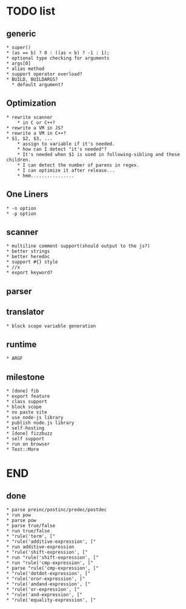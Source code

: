 TODO list
=========

generic
-------

    * super()
    * (as == b) ? 0 : ((as < b) ? -1 : 1);
    * optional type checking for arguments
    * args[0]
    * alias method
    * support operator overload?
    * BUILD, BUILDARGS?
      * default argument?

Optimization
------------

    * rewrite scanner
        * in C or C++?
    * rewrite a VM in JS?
    * rewrite a VM in C++?
    * $1, $2, $3, ...
        * assign to variable if it's needed.
        * how can I detect "it's needed"?
        * It's needed when $1 is used in following-sibling and these children.
        * I can detect the number of parens in regex.
        * I can optimize it after release...
        * hmm................

One Liners
----------

    * -n option
    * -p option

scanner
-------

    * multiline comment support(should output to the js?)
    * better strings
    * better heredoc
    * support #{} style
    * //x
    * export keyword?

parser
------


translator
----------

    * block scope variable generation

runtime
-------

    * ARGF

milestone
---------

    * [done] fib
    * export feature
    * class support
    * block scope
    * no paste site
    * use node-js library
    * publish node.js library
    * self-hosting
    * [done] fizzbuzz
    * self support
    * run on browser
    * Test::More

END
===

done
----

    * parse preinc/postinc/predec/postdec
    * run pow
    * parse pow
    * parse true/false
    * run true/false
    * "rule('term', ["
    * "rule('additive-expression', ["
    * run additive-expression
    * "rule('shift-expression', ["
    * run "rule('shift-expression', ["
    * run "rule('cmp-expression', ["
    * parse "rule('cmp-expression', ["
    * "rule('dotdot-expression', ["
    * "rule('oror-expression', ["
    * "rule('andand-expression', ["
    * "rule('or-expression', ["
    * "rule('and-expression', ["
    * "rule('equality-expression', ["

